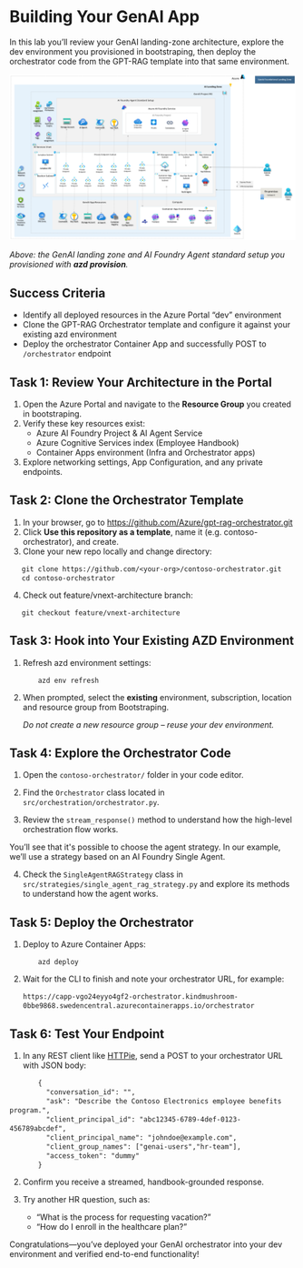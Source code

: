 # Building Your GenAI App

In this lab you’ll review your GenAI landing-zone architecture, explore the dev environment you provisioned in bootstraping, then deploy the orchestrator code from the GPT-RAG template into that same environment.

![Architecture Overview](../media/ai_landing_zone.png)

_Above: the GenAI landing zone and AI Foundry Agent standard setup you provisioned with **azd provision**._

## Success Criteria

- Identify all deployed resources in the Azure Portal “dev” environment  
- Clone the GPT-RAG Orchestrator template and configure it against your existing azd environment  
- Deploy the orchestrator Container App and successfully POST to `/orchestrator` endpoint  


## Task 1: Review Your Architecture in the Portal

1. Open the Azure Portal and navigate to the **Resource Group** you created in bootstraping.  
2. Verify these key resources exist:  
   - Azure AI Foundry Project & AI Agent Service  
   - Azure Cognitive Services index (Employee Handbook)  
   - Container Apps environment (Infra and Orchestrator apps)  
3. Explore networking settings, App Configuration, and any private endpoints.

## Task 2: Clone the Orchestrator Template

1. In your browser, go to https://github.com/Azure/gpt-rag-orchestrator.git  
2. Click **Use this repository as a template**, name it (e.g. contoso-orchestrator), and create.  
3. Clone your new repo locally and change directory:  
```   
   git clone https://github.com/<your-org>/contoso-orchestrator.git  
   cd contoso-orchestrator
```

4. Check out feature/vnext-architecture branch:  
```
   git checkout feature/vnext-architecture 
```

## Task 3: Hook into Your Existing AZD Environment

1. Refresh azd environment settings:  
```   
       azd env refresh  
```

2. When prompted, select the **existing** environment, subscription, location and resource group from Bootstraping.  

   _Do not create a new resource group – reuse your dev environment._

## Task 4: Explore the Orchestrator Code

1. Open the `contoso-orchestrator/` folder in your code editor.

2. Find the `Orchestrator` class located in `src/orchestration/orchestrator.py`.

3. Review the `stream_response()` method to understand how the high-level orchestration flow works.

You’ll see that it's possible to choose the agent strategy. In our example, we’ll use a strategy based on an AI Foundry Single Agent.

4. Check the `SingleAgentRAGStrategy` class in `src/strategies/single_agent_rag_strategy.py` and explore its methods to understand how the agent works.

## Task 5: Deploy the Orchestrator

1. Deploy to Azure Container Apps:  
```
       azd deploy  
```
       
2. Wait for the CLI to finish and note your orchestrator URL, for example:  
   
       https://capp-vgo24eyyo4gf2-orchestrator.kindmushroom-0bbe9868.swedencentral.azurecontainerapps.io/orchestrator  


## Task 6: Test Your Endpoint

1. In any REST client like [HTTPie](https://httpie.io/), send a POST to your orchestrator URL with JSON body:  
```
       {
         "conversation_id": "",
         "ask": "Describe the Contoso Electronics employee benefits program.",
         "client_principal_id": "abc12345-6789-4def-0123-456789abcdef",
         "client_principal_name": "johndoe@example.com",
         "client_group_names": ["genai-users","hr-team"],
         "access_token": "dummy"
       }  
```

2. Confirm you receive a streamed, handbook-grounded response.  

3. Try another HR question, such as:  
   - “What is the process for requesting vacation?”  
   - “How do I enroll in the healthcare plan?”  

Congratulations—you’ve deployed your GenAI orchestrator into your dev environment and verified end-to-end functionality!  
